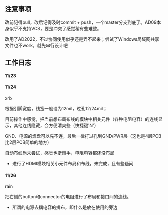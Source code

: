 ## 注意事项

改前记得pull，改后记得及时commit + push，一个master分支到底了。AD09本身似乎不支持VCS，要是冲突了感觉稍有些难整。

改用了AD2022，不过协同使用似乎还是弄不起来；尝试了Windows局域网共享文件也不work，就先串行设计吧



## 工作日志

#### 11/23

#### 11/24 

xrb

根据引脚宽度，线宽一般设为12mil，过孔12/24mil；

目前操作中感觉，把当前想布局布线的模块中相关元件（各种电阻电容）的连线显示，其他连线隐藏，会方便清爽些（快捷键'N'）

GND、电源的焊盘可以先不连，最后一律打过孔到GND/PWR层（这也是4层PCB比2层PCB简单的地方）

自动布线尚未尝试，感觉也挺棘手，电阻电容都还没布局

- 进行了HDMI模块相关小元件布局和布线，未完成，且有些疑问

#### 11/26

rain

把右侧的button和connector的电阻进行了布局和接口间的连线。

- 所谓的电源去耦电容的排布，即什么是放在使用的旁边

